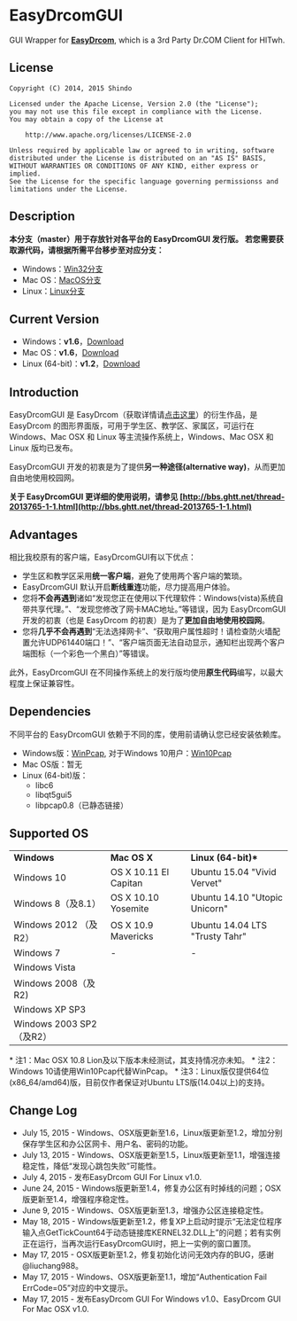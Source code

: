 # EasyDrcomGUI
GUI Wrapper for **[EasyDrcom](https://github.com/coverxit/EasyDrcom)**, which is a 3rd Party Dr.COM Client for HITwh.

## License
	Copyright (C) 2014, 2015 Shindo 
	
	Licensed under the Apache License, Version 2.0 (the "License");
	you may not use this file except in compliance with the License.
	You may obtain a copy of the License at
	
		http://www.apache.org/licenses/LICENSE-2.0
	
	Unless required by applicable law or agreed to in writing, software
	distributed under the License is distributed on an "AS IS" BASIS,
	WITHOUT WARRANTIES OR CONDITIONS OF ANY KIND, either express or implied.
	See the License for the specific language governing permissionss and
	limitations under the License.

## Description
**本分支（master）用于存放针对各平台的 EasyDrcomGUI 发行版。
若您需要获取源代码，请根据所需平台移步至对应分支：**

* Windows：[Win32分支](https://github.com/coverxit/EasyDrcomGUI/tree/Win32)
* Mac OS：[MacOS分支](https://github.com/coverxit/EasyDrcomGUI/tree/MacOS)
* Linux：[Linux分支](https://github.com/coverxit/EasyDrcomGUI/tree/Linux)

## Current Version
* Windows：**v1.6**，[Download](https://github.com/coverxit/EasyDrcomGUI/blob/master/Windows/EasyDrcomGUI_v1.6_For_Windows_XP_SP3_or_higher.zip?raw=true)
* Mac OS：**v1.6**，[Download](https://github.com/coverxit/EasyDrcomGUI/blob/master/Mac%20OS/EasyDrcomGUI_v1.6_For_OSX_10.9_or_higher.zip?raw=true)
* Linux (64-bit)：**v1.2**，[Download](https://github.com/coverxit/EasyDrcomGUI/blob/master/Linux%20(64-bit)/EasyDrcomGUI_v1.2_For_Ubuntu_14.04_or_higher.zip?raw=true)

## Introduction
EasyDrcomGUI 是 EasyDrcom（获取详情请[点击这里](http://bbs.ghtt.net/thread-1984091-1-1.html)）的衍生作品，是 EasyDrcom 的图形界面版，可用于学生区、教学区、家属区，可运行在 Windows、Mac OSX 和 Linux 等主流操作系统上，Windows、Mac OSX 和 Linux 版均已发布。

EasyDrcomGUI 开发的初衷是为了提供**另一种途径(alternative way)**，从而更加自由地使用校园网。

**关于 EasyDrcomGUI 更详细的使用说明，请参见 [http://bbs.ghtt.net/thread-2013765-1-1.html](http://bbs.ghtt.net/thread-2013765-1-1.html)**

## Advantages
相比我校原有的客户端，EasyDrcomGUI有以下优点：

* 学生区和教学区采用**统一客户端**，避免了使用两个客户端的繁琐。
* EasyDrcomGUI 默认开启**断线重连**功能，尽力提高用户体验。
* 您将**不会再遇到**诸如“发现您正在使用以下代理软件：Windows(vista)系统自带共享代理。”、“发现您修改了网卡MAC地址。”等错误，因为 EasyDrcomGUI 开发的初衷（也是 EasyDrcom 的初衷）是为了**更加自由地使用校园网**。
* 您将**几乎不会再遇到**“无法选择网卡”、“获取用户属性超时！请检查防火墙配置允许UDP61440端口！”、“客户端页面无法自动显示，通知栏出现两个客户端图标（一个彩色一个黑白）”等错误。

此外，EasyDrcomGUI 在不同操作系统上的发行版均使用**原生代码**编写，以最大程度上保证兼容性。

## Dependencies
不同平台的 EasyDrcomGUI 依赖于不同的库，使用前请确认您已经安装依赖库。
 
* Windows版：[WinPcap](https://github.com/coverxit/EasyDrcomGUI/blob/master/Windows/WinPcap_4_1_3.exe?raw=true), 对于Windows 10用户：[Win10Pcap](https://github.com/coverxit/EasyDrcomGUI/blob/master/Windows/Win10Pcap-v10.1-5001.msi?raw=true)
* Mac OS版：暂无
* Linux (64-bit)版：
	* libc6
	* libqt5gui5
	* libpcap0.8（已静态链接）

## Supported OS
<table>
	<tbody>
		<tr>
			<td><strong>Windows</strong></td><td><strong>Mac OS X</strong></td><td><strong>Linux (64-bit)*</strong></td>
		</tr>
		<tr>
			<td>Windows 10</td><td>OS X 10.11 El Capitan</td><td>Ubuntu 15.04 "Vivid Vervet"</td>
		</tr>
		<tr>
			<td>Windows 8（及8.1）</td><td>OS X 10.10 Yosemite</td><td>Ubuntu 14.10 "Utopic Unicorn"</td>
		</tr>
		<tr>
			<td>Windows 2012 （及R2）</td><td>OS X 10.9 Mavericks</td><td>Ubuntu 14.04 LTS "Trusty Tahr"</td>
		</tr>
		<tr>
			<td>Windows 7</td><td>-</td><td>-</td>
		</tr>
		<tr>
			<td>Windows Vista</td><td></td><td></td>
		</tr>
		<tr>
			<td>Windows 2008（及R2)</td><td></td><td></td>
		</tr>
		<tr>
			<td>Windows XP SP3</td><td></td><td></td>
		</tr>
		<tr>
			<td>Windows 2003 SP2 （及R2）</td><td></td><td></td>
		</tr>
	</tbody>
</table>
* 注1：Mac OSX 10.8 Lion及以下版本未经测试，其支持情况亦未知。
* 注2：Windows 10请使用Win10Pcap代替WinPcap。
* 注3：Linux版仅提供64位(x86_64/amd64)版，目前仅作者保证对Ubuntu LTS版(14.04以上)的支持。

## Change Log
* July 15, 2015 - Windows、OSX版更新至1.6，Linux版更新至1.2，增加分别保存学生区和办公区网卡、用户名、密码的功能。
* July 13, 2015 - Windows、OSX版更新至1.5，Linux版更新至1.1，增强连接稳定性，降低“发现心跳包失败”可能性。
* July 4, 2015 - 发布EasyDrcom GUI For Linux v1.0.
* June 24, 2015 - Windows版更新至1.4，修复办公区有时掉线的问题；OSX版更新至1.4，增强程序稳定性。
* June 9, 2015 - Windows、OSX版更新至1.3，增强办公区连接稳定性。
* May 18, 2015 - Windows版更新至1.2，修复XP上启动时提示“无法定位程序输入点GetTickCount64于动态链接库KERNEL32.DLL上”的问题；若有实例正在运行，当再次运行EasyDrcomGUI时，把上一实例的窗口置顶。
* May 17, 2015 - OSX版更新至1.2，修复初始化访问无效内存的BUG，感谢@liuchang988。
* May 17, 2015 - Windows、OSX版更新至1.1，增加“Authentication Fail ErrCode=05”对应的中文提示。
* May 17, 2015 - 发布EasyDrcom GUI For Windows v1.0、EasyDrcom GUI For Mac OSX v1.0.
